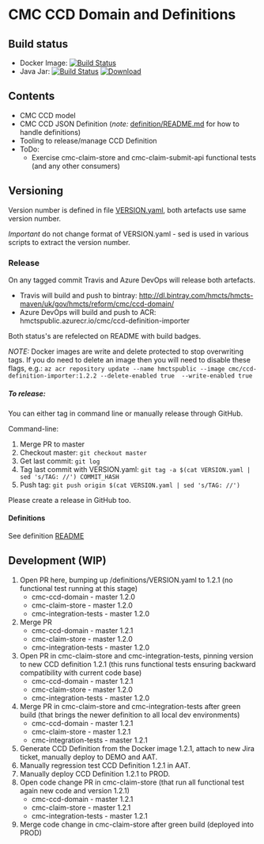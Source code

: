 # CMC CCD Domain and Definitions

## Build status

- Docker Image: [![Build Status](https://dev.azure.com/hmcts/CNP/_apis/build/status/hmcts.cmc-ccd-domain?branchName=master)](https://dev.azure.com/hmcts/CNP/_build/latest?definitionId=176&branchName=master)
- Java Jar: [![Build Status](https://travis-ci.com/hmcts/cmc-ccd-domain.svg?branch=master)](https://travis-ci.com/hmcts/cmc-ccd-domain) [![Download](https://api.bintray.com/packages/hmcts/hmcts-maven/cmc-ccd-domain/images/download.svg) ](https://bintray.com/hmcts/hmcts-maven/cmc-ccd-domain/_latestVersion)

## Contents

* CMC CCD model
* CMC CCD JSON Definition (*note:* [definition/README.md](./definition/README.md) for how to handle definitions)
* Tooling to release/manage CCD Definition
* ToDo:
    * Exercise cmc-claim-store and cmc-claim-submit-api functional tests (and any other consumers)

## Versioning

Version number is defined in file [VERSION.yaml](./VERSION.yaml), both artefacts use same version number.

*Important* do not change format of VERSION.yaml - sed is used in various scripts to extract the version number.

### Release

On any tagged commit Travis and Azure DevOps will release both artefacts. 

- Travis will build and push to bintray: http://dl.bintray.com/hmcts/hmcts-maven/uk/gov/hmcts/reform/cmc/ccd-domain/
- Azure DevOps will build and push to ACR: hmctspublic.azurecr.io/cmc/ccd-definition-importer

Both status's are refelected on README with build badges.

*NOTE:* Docker images are write and delete protected to stop overwriting tags. 
If you do need to delete an image then you will need to disable these flags, 
e.g.: `az acr repository update --name hmctspublic --image cmc/ccd-definition-importer:1.2.2 --delete-enabled true  --write-enabled true` 

##### To release:

You can either tag in command line or manually release through GitHub.

Command-line:

1. Merge PR to master
1. Checkout master: `git checkout master`
1. Get last commit: `git log`
1. Tag last commit with VERSION.yaml: `git tag -a $(cat VERSION.yaml | sed 's/TAG: //') COMMIT_HASH`
1. Push tag: `git push origin $(cat VERSION.yaml | sed 's/TAG: //')`

Please create a release in GitHub too.

#### Definitions

See definition [README](./definition/README.md#)

## Development (WIP)

1. Open PR here, bumping up /definitions/VERSION.yaml to 1.2.1 (no functional test running at this stage)
    * cmc-ccd-domain - master 1.2.0
    * cmc-claim-store - master 1.2.0
    * cmc-integration-tests - master 1.2.0
1. Merge PR
    * cmc-ccd-domain - master 1.2.1
    * cmc-claim-store - master 1.2.0
    * cmc-integration-tests - master 1.2.0
1. Open PR in cmc-claim-store and cmc-integration-tests, pinning version to new CCD definition 1.2.1 (this runs functional tests ensuring backward compatibility with current code base)
    * cmc-ccd-domain - master 1.2.1
    * cmc-claim-store - master 1.2.0
    * cmc-integration-tests - master 1.2.0
1. Merge PR in cmc-claim-store and cmc-integration-tests after green build (that brings the newer definition to all local dev environments)
    * cmc-ccd-domain - master 1.2.1
    * cmc-claim-store - master 1.2.1
    * cmc-integration-tests - master 1.2.1
1. Generate CCD Definition from the Docker image 1.2.1, attach to new Jira ticket, manually deploy to DEMO and AAT. 
1. Manually regression test CCD Definition 1.2.1 in AAT.
1. Manually deploy CCD Definition 1.2.1 to PROD.
1. Open code change PR in cmc-claim-store (that run all functional test again new code and version 1.2.1)
    * cmc-ccd-domain - master 1.2.1
    * cmc-claim-store - master 1.2.1
    * cmc-integration-tests - master 1.2.1
1. Merge code change in cmc-claim-store after green build (deployed into PROD)
